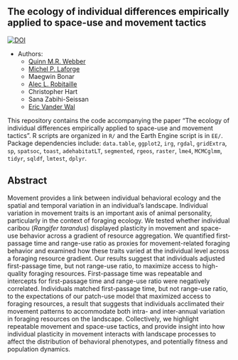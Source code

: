 
## The ecology of individual differences empirically applied to space-use and movement tactics

[![DOI](https://zenodo.org/badge/226946276.svg)](https://zenodo.org/badge/latestdoi/226946276)

  - Authors:
      - [Quinn M.R. Webber](https://qwebber.weebly.com/)
      - [Michel P. Laforge](https://mammalspatialecology.weebly.com/)
      - Maegwin Bonar
      - [Alec L. Robitaille](http://robitalec.ca)
      - Christopher Hart
      - Sana Zabihi-Seissan
      - [Eric Vander Wal](http://weel.gitlab.io)

This repository contains the code accompanying the paper “The ecology of
individual differences empirically applied to space-use and movement
tactics”. R scripts are organized in `R/` and the Earth Engine script is
in `EE/`. Package dependencies include: `data.table`, `ggplot2`, `irg`,
`rgdal`, `gridExtra`, `sp`, `spatsoc`, `toast`, `adehabitatLT`,
`segmented`, `rgeos`, `raster`, `lme4`, `MCMCglmm`, `tidyr`, `sqldf`,
`lmtest`, `dplyr`.

## Abstract

Movement provides a link between individual behavioral ecology and the
spatial and temporal variation in an individual’s landscape. Individual
variation in movement traits is an important axis of animal personality,
particularly in the context of foraging ecology. We tested whether
individual caribou (*Rangifer tarandus*) displayed plasticity in
movement and space-use behavior across a gradient of resource
aggregation. We quantified first-passage time and range-use ratio as
proxies for movement-related foraging behavior and examined how these
traits varied at the individual level across a foraging resource
gradient. Our results suggest that individuals adjusted first-passage
time, but not range-use ratio, to maximize access to high-quality
foraging resources. First-passage time was repeatable and intercepts for
first-passage time and range-use ratio were negatively correlated.
Individuals matched first-passage time, but not range-use ratio, to the
expectations of our patch-use model that maximized access to foraging
resources, a result that suggests that individuals acclimated their
movement patterns to accommodate both intra- and inter-annual variation
in foraging resources on the landscape. Collectively, we highlight
repeatable movement and space-use tactics, and provide insight into how
individual plasticity in movement interacts with landscape processes to
affect the distribution of behavioral phenotypes, and potentially
fitness and population dynamics.
